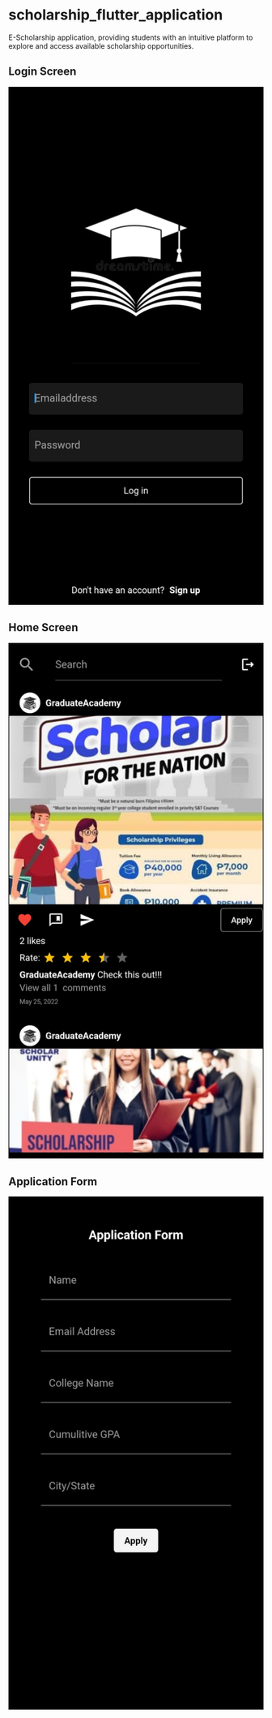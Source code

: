 # scholarship_flutter_application

E-Scholarship application, providing students with an intuitive platform to explore and access available scholarship opportunities.


## Login Screen

![alt_text](screenshots/loginscreen.jpeg)

## Home Screen

![alt_text](screenshots/homescreen.jpeg)

## Application Form

![alt_text](screenshots/application.jpeg)
